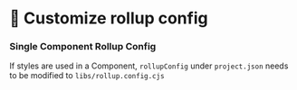 # 📐 Customize rollup config

### Single Component Rollup Config

If styles are used in a Component, `rollupConfig` under `project.json` needs to be modified to `libs/rollup.config.cjs`
